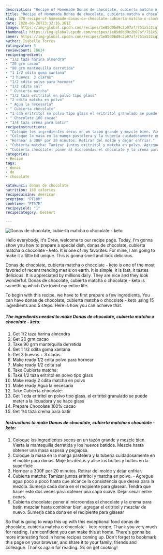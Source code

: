 ```yaml
---
description: "Recipe of Homemade Donas de chocolate, cubierta matcha o chocolate - keto"
title: "Recipe of Homemade Donas de chocolate, cubierta matcha o chocolate - keto"
slug: 378-recipe-of-homemade-donas-de-chocolate-cubierta-matcha-o-chocolate-keto
date: 2020-08-28T23:32:16.361Z
image: https://img-global.cpcdn.com/recipes/1e85d0bd9c2b07af/751x532cq70/donas-de-chocolate-cubierta-matcha-o-chocolate-keto-foto-principal.jpg
thumbnail: https://img-global.cpcdn.com/recipes/1e85d0bd9c2b07af/751x532cq70/donas-de-chocolate-cubierta-matcha-o-chocolate-keto-foto-principal.jpg
cover: https://img-global.cpcdn.com/recipes/1e85d0bd9c2b07af/751x532cq70/donas-de-chocolate-cubierta-matcha-o-chocolate-keto-foto-principal.jpg
author: Isabelle Torres
ratingvalue: 5
reviewcount: 26634
recipeingredient:
- "1/2 taza harina almendra"
- "20 grm cacao"
- "90 grm mantequilla derretida"
- "1 1/2 cdita goma xantana"
- "3 huevos  3 claras"
- "1/2 cdita polvo para hornear"
- "1/2 cdita sal"
- " Cubierta matcha"
- "1/2 taza eritritol en polvo tipo glass"
- "2 cdita matcha en polvo"
- " Agua la necesaria"
- " Cubierta chocolate"
- "1 cda eritritol en polvo tipo glass el eritritol granulado se puede meter a la licuadora y se hace glass"
- " Chocolate 100 cacao"
- "1/4 taza crema para batir"
recipeinstructions:
- "Coloque los ingredientes secos en un tazón grande y mezcle bien. Vierta la mantequilla derretida y los huevos batidos. Mezcle hasta obtener una masa espesa y pegajosa."
- "Coloque la masa en la manga pastelera y la tubería cuidadosamente en el molde para donas. Moje los dedos y alise los bultos y bultos en la superficie"
- "Hornear a 300F por 20 minutos. Retirar del molde y dejar enfriar."
- "Cubierta matcha: Tamizar juntos eritritol y matcha en polvo. Agregue agua poco a poco hasta que alcance la consistencia que desea para la mezcla. Sumerja cada dona en el recipiente para glasear. Tendrá que hacer esto dos veces para obtener una capa suave. Dejar secar entre capas."
- "Cubierta chocolate: poner al microondas el chocolate y la crema para batir, mezclar hasta combinar bien, agregar el eritritol y mezclar de nuevo. Sumerja cada dona en el recipiente para glasear"
categories:
- Recipe
tags:
- donas
- de
- chocolate

katakunci: donas de chocolate 
nutrition: 168 calories
recipecuisine: American
preptime: "PT10M"
cooktime: "PT57M"
recipeyield: "1"
recipecategory: Dessert

---
```



![Donas de chocolate, cubierta matcha o chocolate - keto](https://img-global.cpcdn.com/recipes/1e85d0bd9c2b07af/751x532cq70/donas-de-chocolate-cubierta-matcha-o-chocolate-keto-foto-principal.jpg)

Hello everybody, it's Drew, welcome to our recipe page. Today, I'm gonna show you how to prepare a special dish, donas de chocolate, cubierta matcha o chocolate - keto. It is one of my favorites. For mine, I am going to make it a little bit unique. This is gonna smell and look delicious.



Donas de chocolate, cubierta matcha o chocolate - keto is one of the most favored of recent trending meals on earth. It is simple, it is fast, it tastes delicious. It is appreciated by millions daily. They are nice and they look wonderful. Donas de chocolate, cubierta matcha o chocolate - keto is something which I've loved my entire life.


To begin with this recipe, we have to first prepare a few ingredients. You can have donas de chocolate, cubierta matcha o chocolate - keto using 15 ingredients and 5 steps. Here is how you can achieve that.

<!--inarticleads1-->

##### The ingredients needed to make Donas de chocolate, cubierta matcha o chocolate - keto:

1. Get 1/2 taza harina almendra
1. Get 20 grm cacao
1. Take 90 grm mantequilla derretida
1. Get 1 1/2 cdita goma xantana
1. Get 3 huevos + 3 claras
1. Make ready 1/2 cdita polvo para hornear
1. Make ready 1/2 cdita sal
1. Take  Cubierta matcha:
1. Take 1/2 taza eritritol en polvo tipo glass
1. Make ready 2 cdita matcha en polvo
1. Make ready  Agua la necesaria
1. Take  Cubierta chocolate:
1. Get 1 cda eritritol en polvo tipo glass, el eritritol granulado se puede meter a la licuadora y se hace glass
1. Prepare  Chocolate 100% cacao
1. Get 1/4 taza crema para batir




<!--inarticleads2-->

##### Instructions to make Donas de chocolate, cubierta matcha o chocolate - keto:

1. Coloque los ingredientes secos en un tazón grande y mezcle bien. Vierta la mantequilla derretida y los huevos batidos. Mezcle hasta obtener una masa espesa y pegajosa.
1. Coloque la masa en la manga pastelera y la tubería cuidadosamente en el molde para donas. Moje los dedos y alise los bultos y bultos en la superficie
1. Hornear a 300F por 20 minutos. Retirar del molde y dejar enfriar.
1. Cubierta matcha: Tamizar juntos eritritol y matcha en polvo. - Agregue agua poco a poco hasta que alcance la consistencia que desea para la mezcla. Sumerja cada dona en el recipiente para glasear. Tendrá que hacer esto dos veces para obtener una capa suave. Dejar secar entre capas.
1. Cubierta chocolate: poner al microondas el chocolate y la crema para batir, mezclar hasta combinar bien, agregar el eritritol y mezclar de nuevo. Sumerja cada dona en el recipiente para glasear




So that is going to wrap this up with this exceptional food donas de chocolate, cubierta matcha o chocolate - keto recipe. Thank you very much for reading. I am confident you can make this at home. There's gonna be more interesting food in home recipes coming up. Don't forget to bookmark this page on your browser, and share it to your family, friends and colleague. Thanks again for reading. Go on get cooking!
